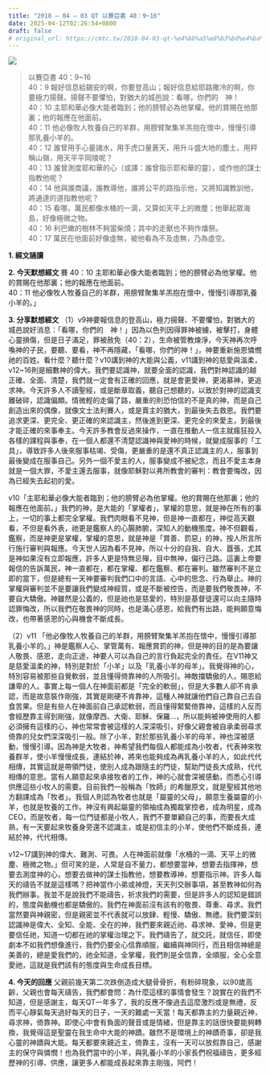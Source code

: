 ```yaml
---
title: "2018 – 04 – 03 QT 以賽亞書 40：9~16"
date: 2025-04-12T02:26:54+0800
draft: false
# original_url: https://cmtc.tw/2018-04-03-qt-%e4%bb%a5%e8%b3%bd%e4%ba%9e%e6%9b%b8-40%ef%bc%9a916
---
```


![](/images/qt.jpg)
> 以賽亞書 40：9\~16  
> 40：9 報好信息給錫安的啊，你要登高山；報好信息給耶路撒冷的啊，你要極力揚聲。揚聲不要懼怕，對猶大的城邑說：看哪，你們的　神！  
> 40：10 主耶和華必像大能者臨到；他的膀臂必為他掌權。他的賞賜在他那裏；他的報應在他面前。  
> 40：11 他必像牧人牧養自己的羊群，用膀臂聚集羊羔抱在懷中，慢慢引導那乳養小羊的。  
> 40：12 誰曾用手心量諸水，用手虎口量蒼天，用升斗盛大地的塵土，用秤稱山嶺，用天平平岡陵呢？  
> 40：13 誰曾測度耶和華的心（或譯：誰曾指示耶和華的靈），或作他的謀士指教他呢？  
> 40：14 他與誰商議，誰教導他，誰將公平的路指示他，又將知識教訓他，將通達的道指教他呢？  
> 40：15 看哪，萬民都像水桶的一滴，又算如天平上的微塵；他舉起眾海島，好像極微之物。  
> 40：16 利巴嫩的樹林不夠當柴燒；其中的走獸也不夠作燔祭。  
> 40：17 萬民在他面前好像虛無，被他看為不及虛無，乃為虛空。

**1. 經文誦讀**

**2.  今天默想經文**
賽 40：10 主耶和華必像大能者臨到；他的膀臂必為他掌權。他的賞賜在他那裏；他的報應在他面前。  
40：11 他必像牧人牧養自己的羊群，用膀臂聚集羊羔抱在懷中，慢慢引導那乳養小羊的。」

**3. 分享默想經文**
（1）v9神要報信息的登高山，極力揚聲、不要懼怕，對猶大的城邑說好消息：「看哪，你們的　神！」因為以色列因得罪神被擄，被擊打，身體心靈損傷，但是日子滿足，罪被赦免（40：2），生命被管教煉淨，今天神再次呼喚神的子民，要聽、要看，神不再隱藏，「看哪，你們的神！」，神要重新施恩憐憫祂的百姓。看什麼？聽什麼？v10講到神的大能與公義，v11講到神的慈愛與溫柔，v12\~16則是細數神的偉大。我們要認識神，就要全面的認識，我們對神認識的越正確、全面、清楚，我們就一定會有正確的回應，就是會更愛神，更渴慕神，更追求神。今天許多人不讀聖經，或是斷章取義，聽自己想聽的，以致於對神的認識支離破碎，認識偏頗。情微輕的走偏了路，嚴重的則恐怕信的不是真的神，而是自己創造出來的偶像，就像文士法利賽人，或是賣主的猶大，到最後失去救恩。我們要追求更深、更完全、更正確的來認識主，然後進到更深、更完全的來愛主，到最後才能正確的來事奉主。今天許多教會反過來操作，一直在推動人一信主就瘋狂投入各樣的課程與事奉，在一個人都還不清楚認識神與愛神的時候，就變成服事的「工具」，導致許多人後來服事枯竭、受傷，更嚴重的是還不真正認識主的人，服事到最後變成在服事自己。另外一個不愛主的人，服事變成不被紀念，而且不愛主本身就是一個大罪，不愛主還去服事，就像耶穌對以弗所教會的審判：教會要悔改，因為已經失去起初的愛。

v10「主耶和華必像大能者臨到；他的膀臂必為他掌權。他的賞賜在他那裏；他的報應在他面前。」我們的神，是大能的「掌權者」，掌權的意思，就是神在所有的事上，一切的事上都完全掌權。我們肉眼看不見神，但是神一直都在，神從高天觀看，不但是看外表，祂更是鑑察人的心腸肺腑，深知人的動機態度。神不但觀看，鑑察，而是神更是掌權，掌權的意思，就是神是「賞善、罰惡」的神，按人所言所行施行審判與報應。今天世人因為看不見神，所以十分的自我、自大、囂張，尤其是神如果沒有立即報應，許多人更是恃無忌殫，目中無神，偏行己路。這裏上帝要報信的告訴萬民，神一直都在，都在掌權、都在鑑察、都在審判。雖然審判不是立即的當下，但是總有一天神要審判我們口中的言語、心中的思念、行為舉止。神的掌權與審判並不是要讓我們變成神經質，或是不斷被控告，而是要我們敬畏神，不要自大驕傲。神雖然是公義的，但是祂也是慈愛的，特別是基督徒還可以向主隨時認罪悔改，所以我們在敬畏神的同時，也是滿心感恩，給我們有出路，能夠願意悔改，也帶著感恩的心與機會不斷成長。

（2）v11 「他必像牧人牧養自己的羊群，用膀臂聚集羊羔抱在懷中，慢慢引導那乳養小羊的。」神是鑑察人心、掌管萬有、報應賞罰的神，但是神的目的是為要讓人敬畏、感恩，走向正途，神要人可以為自己的言行負起完全的責任。在V11神又是慈愛溫柔的神，特別是對於「小羊」以及「乳養小羊的母羊」。我覺得神的心，特別容易被那些自覺軟弱，並且懂得倚靠神的人所吸引。神敵擋驕傲的人，賜恩給謙卑的人。事實上每一個人在神面前都是「完全的軟弱」，但是大多數人卻不肯承認，而是故意裝作剛強，其實是剛硬不肯靠神，這種人神就讓他們自己靠自己去自食苦果。但是有些人在神面前自己承認軟弱，而且懂得緊緊倚靠神，這樣的人反而會經歷靠主得到剛強，就像摩西、大衛、耶穌、保羅…，所以能夠被神使用的人都必須擁有這樣的心，神也常常會被這樣的人深深吸引，好像父親會被自承柔弱尋求倚靠的兒女們深深吸引一般。除了小羊，對於那些乳養小羊的母羊，神也深被感動，慢慢引導。因為神是大牧者，神希望我們每個人都能成為小牧者，代表神來牧養群羊，使小羊慢慢成長，連結於神，將來也能夠成為再乳養小羊的人，如此代代相傳，其實這就是帶領門徒，使別人成為跟隨主的門徒，幫助門徒長大成熟，代代相傳的意思。當有人願意起來承接牧者的工作，神的心就會深被感動，而悉心引導供應這些小牧人的需要。目前我們一般稱為「牧師」的希臘原文，就是聖經其他地方翻譯成為「牧者」。我個人則認為牧者也就是「屬靈的父母」，願意生養屬靈的小羊，也就是牧養的工作。神沒有興起屬靈的領袖成為獨裁掌控者，成為明星，成為CEO，而是牧者，每一位門徒都是小牧人，我們不要單顧自己的事，而要長大成熟，有一天要起來牧養身旁還不認識主，或是初信主的小羊，使他們不斷成長，連結於神，代代相傳。

v12\~17講到神的偉大、難測、可畏。人在神面前就像「水桶的一滴、天平上的微塵、極微之物。」但可笑的是，人常是自不量力，都想要當神，想要去指揮神，想要去測度神的心，想要去做神的謀士指教他，想要教導神，想要指示神。許多人每天的禱告不就是這樣嗎？把神當作小弟或神燈，天天列交辦事項，甚至教神如何為我們辦事。我並不是說我們不能禱告，祈求我們的需要，但是許多人的認知是錯誤的，態度與動機也都是驕傲的。我們在神面前沒有該有的敬畏、尊重、尋求。我們當然要與神親密，但是親密並不代表就可以放肆、輕慢、驕傲、無禮。我們要深刻認識神是偉大、全知、全能、全在的神，我們要來親近祂、尋求神、愛神，但是更要信任祂，知道一切都在祂的掌權治理之下。我們禱告了，就交託，就信任，即使劇本不如我們想像進行，我們仍要全心信靠順服，繼續與神同行，而且相信神總是美善的，總是愛我們的，祂全知道，全掌權，我們則是全信靠，全順服，全心全意愛祂，這就是我們該有的態度與生命成長目標。

**4. 今天的回應**
父親前幾天第二次跌倒造成大腿骨骨折，有粉碎現象，以90歲高齡，父親也會每天禱告，我們都會問：為什麼這樣的事情會發生？說實在的我們不知道，但是感謝主，每天QT一年多了，我的反應不像過去這麼激烈或是無禮，反而平心靜氣每天過好每天的日子，一天的難處一天當！每天都靠主的力量親近神，尋求神，倚靠神。即使心中會有負面的聲音或是情緒，但是靠主的話很快要能夠轉換，我覺得這是聖靈在我生命中大能的神蹟。雖然不是環境上的神蹟奇事，卻是我心靈的神蹟與大能。每天都要來親近主，倚靠主，沒有一天可以放假靠自己，感謝主的保守與憐憫！也為我們當中的小羊，與乳養小羊的小家長們祝福禱告，更多經歷神的引導、供應，讓更多人都能成長起來靠主剛強，阿們！
